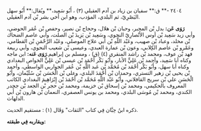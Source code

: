 ٢٤٠٤ -** ق:** سفيان بن زياد بن آدم العقيلي (٣) ، أَبُو سَعِيد،** ويُقال:** أَبُو سهل البَصْرِيّ، ثم البلدي، المؤدب، وهو ابن أخي بشر بْن آدم العقيلي.

**رَوَى عَن:** بدل بْن المحبر، وحبان بْن هلال، وحجاج بْن نصير، وحفص بْن عُمَر الحوضي، وأبي زيد سَعِيد بْن أوس الأَنْصارِيّ النحوي، وسَعِيد بْن يَزِيدَ بْن الصلت، وأبي عاصم الضحاك بْن مخلد، وعباد بْن صهيب، وعَبْد اللَّهِ بْن أَبي علاج الموصلي، وعَبْد الرَّحْمَنِ بْن القطامي، وعَمْرو بْن عاصم الكِلابي، وعون بْن عمارة العبدي، وعيسى بْن شعيب النحوي، وأبي ربيعة فهد بْن عوف، ومحمد بْن راشد المنقري (٤) (ق) ، ومسلم بن إبراهيم.**رَوَى عَنه:** ابن ماجه وكناه أبا سَعِيد، وأحمد بْن عَلِيٍّ الأبار، وأَبُو بَكْر أَحْمَد بْن عيسى بْن عَلِيٍّ الخواص البغدادي وكناه أبا سهل، وأَبُو بَكْر أَحْمَد بْن مُحَمَّد بْن عَبد اللَّهِ بْن عُمَر الجواربي الواسطي، وأحمد بْن يحيى بْن زهير التستري، وحمدان بْن أَحْمَدَ البلدي، وعلي بْن الْحَسَن بْن سُلَيْمان، وأَبُو الْحَسَنِ علي بْن سريج القافلاني، وأَبُو عَبْد اللَّهِ مُحَمَّد بْن أَحْمَدَ بْن إِبْرَاهِيمَ البغدادي الكاتب المعروف بالحكيمي، ومحمد بْن إسحاق بْن خزيمة، ومحمد بْن حجر بْن الجعد بْن جحدر الكندي، ومحمد بْن مُوسَى البلدي، ومحمد بن يونس العصفري، النعمان بْن هارون بْن أَبي الدلهاث.

ذكره ابنُ حِبَّان فِي كتاب "الثقات" وَقَال (١) : مستقيم الحديث.

**ويقاربه فِي طبقته:**
